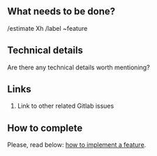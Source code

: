 ## What needs to be done?

/estimate Xh
/label ~feature


## Technical details

Are there any technical details worth mentioning?


## Links

1. Link to other related Gitlab issues


## How to complete

Please, read below: [how to implement a feature](https://wemake.services/meta/rsdp/closing-issues#how-to-complete-a-feature).
